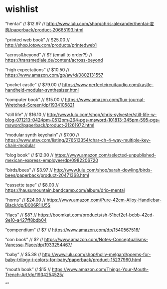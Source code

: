 # wishlist
“hentai” // $12.97 // http://www.lulu.com/shop/chris-alexander/hentai-変態/paperback/product-20665193.html

“printed web book” // $25.00 // http://shop.lotpw.com/products/printedweb1

“across&beyond” // $? (email to order?!) // https://transmediale.de/content/across-beyond

“high expectations” // $10.50 // https://www.amazon.com/gp/aw/d/0802131557

“pocket castle” // $79.00 // https://www.perfectcircuitaudio.com/kastle-handheld-modular-synthesizer.html

“computer book” // $15.00 // https://www.amazon.com/flux-journal-Wretched-Screen/dp/1934105821

“still life” // $16.10 // http://www.lulu.com/shop/chris-sylvester/still-life-w-blog-071213-0424pm-0512pm-264-pgs-msword-101813-345pm-595-pgs-msword/paperback/product-21261972.html

“modular synth keychain” // $7.00 // https://www.etsy.com/listing/276513354/char-ch-4-way-multiple-key-chain-modular

“blog book” // $12.00 // https://www.amazon.com/selected-unpublished-mexican-express-employee/dp/0982206720

“birds/bees” // $3.97 // http://www.lulu.com/shop/sarah-dowling/birds-bees/paperback/product-20471368.html

“cassette tape” // $8.00 // https://hausumountain.bandcamp.com/album/drip-mental

“horns” // $24.00 // https://www.amazon.com/Pure-42cm-Alloy-Handlebar-Black/dp/B006R1IU5S

“flacs” // $8? // https://boomkat.com/products/sh-51bef2ef-bcbb-42cd-9e10-a427ff8bdb04

“compendium” // $7 // https://www.amazon.com/dp/1540567516/

“con book” // $? // https://www.amazon.com/Notes-Conceptualisms-Vanessa-Place/dp/1933254467/

“baby” // $5.38 // http://www.lulu.com/shop/holly-melgard/poems-for-baby-trilogy-i-colors-for-baby/paperback/product-15237960.html

“mouth book” // $15 // https://www.amazon.com/Things-Your-Mouth-Trench-Art/dp/1934254525/

“”
